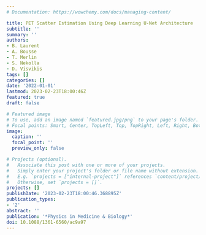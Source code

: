 ```yaml
---
# Documentation: https://wowchemy.com/docs/managing-content/

title: PET Scatter Estimation Using Deep Learning U-Net Architecture
subtitle: ''
summary: ''
authors:
- B. Laurent
- A. Bousse
- T. Merlin
- S. Nekolla
- D. Visvikis
tags: []
categories: []
date: '2022-01-01'
lastmod: 2023-02-23T18:00:46Z
featured: true
draft: false

# Featured image
# To use, add an image named `featured.jpg/png` to your page's folder.
# Focal points: Smart, Center, TopLeft, Top, TopRight, Left, Right, BottomLeft, Bottom, BottomRight.
image:
  caption: ''
  focal_point: ''
  preview_only: false

# Projects (optional).
#   Associate this post with one or more of your projects.
#   Simply enter your project's folder or file name without extension.
#   E.g. `projects = ["internal-project"]` references `content/project/deep-learning/index.md`.
#   Otherwise, set `projects = []`.
projects: []
publishDate: '2023-02-23T18:00:46.368895Z'
publication_types:
- '2'
abstract: ''
publication: '*Physics in Medicine & Biology*'
doi: 10.1088/1361-6560/ac9a97
---
```

